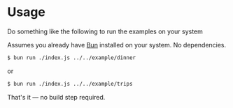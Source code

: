 # Usage

Do something like the following to run the examples on your system

Assumes you already have [Bun](https://bun.sh) installed on your system. No dependencies.

```zsh
$ bun run ./index.js ../../example/dinner
```

or

```zsh
$ bun run ./index.js ../../example/trips
```

That's it — no build step required.
